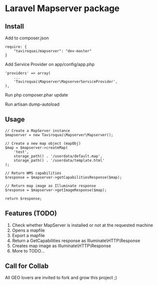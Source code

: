 Laravel Mapserver package
=========================

Install
-------

Add to composer.json

	require: {
		"taviroquai/mapserver": "dev-master"
	}

Add Service Provider on app/config/app.php

	'providers' => array(
		...
		'Taviroquai\Mapserver\MapserverServiceProvider',
	),

Run php composer.phar update

Run artisan dump-autoload


Usage
-----

	// Create a MapServer instance
	$mapserver = new Taviroquai\Mapserver\Mapserver();

	// Create a new map object (mapObj)
	$map = $mapserver->createMap(
		'test',
		storage_path() . '/userdata/default.map',
		storage_path() . '/userdata/template.html'
	);

	// Return WMS capabilities
	$response = $mapserver->getCapabilitiesResponse($map);

	// Return map image as Illuminate response
    $response = $mapserver->getImageResponse($map);

	return $response;


Features (TODO)
--------
1. Check whether MapServer is installed or not at the requested machine
2. Opens a mapfile
3. Export a mapfile
4. Return a GetCapabilities response as Illuminate\HTTP\Response
5. Creates map image as Illuminate\HTTP\Response
6. More to TODO...


Call for Collab
---------------

All GEO lovers are invited to fork and grow this project ;)